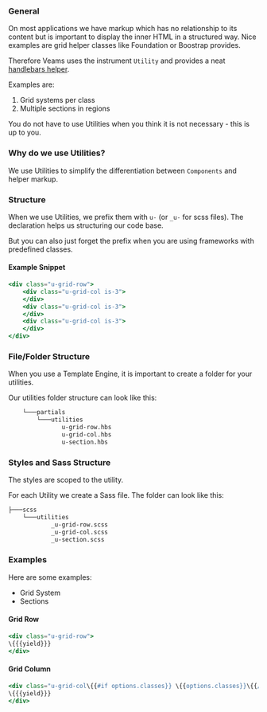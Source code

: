 ### General

On most applications we have markup which has no relationship to its content but is important to display the inner HTML in a structured way. Nice examples are grid helper classes like Foundation or Boostrap provides. 

Therefore Veams uses the instrument `Utility` and provides a neat [handlebars helper](http://www.veams.org/veams-cli/template-helper/overview.html#wrapwith-helper-block-helper-).
 
Examples are:

1. Grid systems per class
2. Multiple sections in regions

You do not have to use Utilities when you think it is not necessary - this is up to you.  

### Why do we use Utilities?

We use Utilities to simplify the differentiation between `Components` and helper markup.

### Structure

When we use Utilities, we prefix them with `u-` (or `_u-` for scss files). The declaration helps us structuring our code base. 

But you can also just forget the prefix when you are using frameworks with predefined classes.

#### Example Snippet

``` hbs
<div class="u-grid-row">
    <div class="u-grid-col is-3">
    </div>
    <div class="u-grid-col is-3">
    </div>
    <div class="u-grid-col is-3">
    </div>
</div>
```

### File/Folder Structure

When you use a Template Engine, it is important to create a folder for your utilities. 

Our utilities folder structure can look like this: 

``` bash
    └───partials
        └───utilities
               u-grid-row.hbs
               u-grid-col.hbs
               u-section.hbs

```

### Styles and Sass Structure

The styles are scoped to the utility. 

For each Utility we create a Sass file. The folder can look like this: 

``` bash
├───scss
	└───utilities
			_u-grid-row.scss
			_u-grid-col.scss
			_u-section.scss
```

### Examples

Here are some examples: 

* Grid System
* Sections

#### Grid Row

``` hbs
<div class="u-grid-row">
\{{{yield}}}
</div>
```

#### Grid Column

``` hbs
<div class="u-grid-col\{{#if options.classes}} \{{options.classes}}\{{/if}}">
\{{{yield}}}
</div>
```
